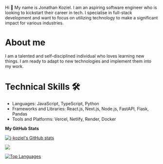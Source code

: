 Hi 👋 My name is Jonathan Koziel. I am an aspiring software engineer who is looking to kickstart their career in tech. I specialise in full-stack development and want to focus on utilizing technology to make a significant impact for various industries.

# About me
I am a talented and self-disciplined individual who loves learning new things. I am ready to adapt to new technologies and implement them into my work. 

# Technical Skills 🛠️
- Languages: JavaScript, TypeScript, Python
- Frameworks and Libraries: React.js, Next.js, Node.js, FastAPI, Flask, Pandas
- Tools and Platforms: Vercel, Netlify, Render, Docker

<b>My GitHub Stats</b>

<a href="http://www.github.com/j-koziel"><img src="https://github-readme-stats.vercel.app/api?username=j-koziel&show_icons=true&hide=&count_private=true&title_color=0891b2&text_color=ffffff&icon_color=0891b2&bg_color=1c1917&hide_border=true&show_icons=true" alt="j-koziel's GitHub stats" /></a>

<a href="http://www.github.com/j-koziel"><img src="https://github-readme-streak-stats.herokuapp.com/?user=j-koziel&stroke=ffffff&background=1c1917&ring=0891b2&fire=0891b2&currStreakNum=ffffff&currStreakLabel=0891b2&sideNums=ffffff&sideLabels=ffffff&dates=ffffff&hide_border=true" /></a>

<a href="https://github.com/j-koziel" align="left"><img src="https://github-readme-stats.vercel.app/api/top-langs/?username=j-koziel&langs_count=10&title_color=0891b2&text_color=ffffff&icon_color=0891b2&bg_color=1c1917&hide_border=true&locale=en&custom_title=Top%20%Languages" alt="Top Languages" /></a>
